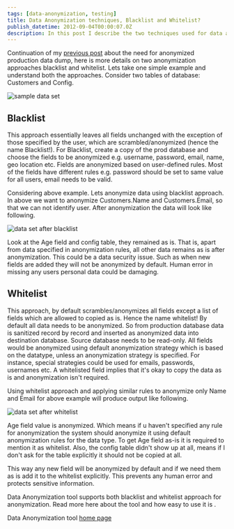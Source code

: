 ```yaml
---
tags: [data-anonymization, testing]
title: Data Anonymization techniques, Blacklist and Whitelist?
publish_datetime: 2012-09-04T00:00:07.0Z
description: In this post I describe the two techniques used for data anonymization, Blacklist and Whitelist. Blacklist is easy to implement and get started, whereas Whitelist is more secure and preferred.
---
```


Continuation of my [previous post](ref:posts:data-anonymization) about the need for anonymized production data dump, here is more details on two anonymization approaches blacklist and whitelist. Lets take one simple example and understand both the approaches. Consider two tables of database: Customers and Config.

![sample data set](ref:images:posts/data-anonymization-techniques/sample-data.png)


## Blacklist

This approach essentially leaves all fields unchanged with the exception of those specified by the user, which are scrambled/anonymized (hence the name Blacklist!).
For Blacklist, create a copy of the prod database and choose the fields to be anonymized e.g. username, password, email, name, geo location etc. Fields are anonymized based on user-defined rules. Most of the fields have different rules e.g. password should be set to same value for all users, email needs to be valid.

Considering above example. Lets anonymize data using blacklist approach. In above we want to anonymize Customers.Name and Customers.Email, so that we can not identify user. After anonymization the data will look like following.

![data set after blacklist](ref:images:posts/data-anonymization-techniques/blacklist.png)

Look at the Age field and config table, they remained as is.  That is, apart from data specified in anonymization rules, all other data remains as is after anonymization. This could be a data security issue. Such as when new fields are added they will not be anonymized by default. Human error in missing any users personal data could be damaging.

## Whitelist

This approach, by default scrambles/anonymizes all fields except a list of fields which are allowed to copied as is. Hence the name whitelist! By default all data needs to be anonymized. So from production database data is sanitized record by record and inserted as anonymized data into destination database. Source database needs to be read-only. All fields would be anonymized using default anonymization strategy which is based on the datatype, unless an anonymization strategy is specified. For instance, special strategies could be used for emails, passwords, usernames etc. A whitelisted field implies that it's okay to copy the data as is and anonymization isn't required.

Using whitelist approach and applying similar rules to anonymize only Name and Email for above example will produce output like following.

![data set after whitelist](ref:images:posts/data-anonymization-techniques/whitelist.png)

Age field value is anonymized. Which means if u haven't specified any rule for anonymization the system should anonymize it using default anonymization rules for the data type. To get Age field as-is it is required to mention it as whitelist. Also, the config table didn't show up at all, means if I don't ask for the table explicitly it should not be copied at all.

This way any new field will be anonymized by default and if we need them as is add it to the whitelist explicitly. This prevents any human error and protects sensitive information.


Data Anonymization tool supports both blacklist and whitelist approach for anonymization. Read more here about the tool and how easy to use it is .

Data Anonymization tool [home page](http://sunitparekh.github.com/data-anonymization)





